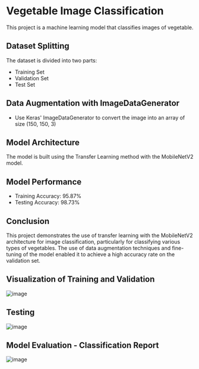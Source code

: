 # Vegetable Image Classification
This project is a machine learning model that classifies images of vegetable.
## Dataset Splitting
The dataset is divided into two parts:
* Training Set 
* Validation Set
* Test Set

## Data Augmentation with ImageDataGenerator
* Use Keras' ImageDataGenerator to convert the image into an array of size (150, 150, 3)

## Model Architecture
The model is built using the Transfer Learning method with the MobileNetV2 model.

## Model Performance
* Training Accuracy: 95.87%
* Testing Accuracy: 98.73%

## Conclusion
This project demonstrates the use of transfer learning with the MobileNetV2 architecture for image classification, particularly for classifying various types of vegetables. The use of data augmentation techniques and fine-tuning of the model enabled it to achieve a high accuracy rate on the validation set.

## Visualization of Training and Validation
![image](https://github.com/user-attachments/assets/16bcc400-0cd0-4eee-9beb-47e9f5a0e7a7)

## Testing
![image](https://github.com/user-attachments/assets/13160117-d436-41e6-84f4-759a6d8b839b)

## Model Evaluation - Classification Report
![image](https://github.com/user-attachments/assets/a0523f96-1aab-47a0-9957-889c44c5ae3c)


